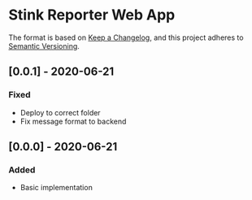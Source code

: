 # Stink Reporter Web App

The format is based on [Keep a Changelog](https://keepachangelog.com/en/1.0.0/),
and this project adheres to [Semantic Versioning](https://semver.org/spec/v2.0.0.html).

## [0.0.1] - 2020-06-21
### Fixed
- Deploy to correct folder
- Fix message format to backend

## [0.0.0] - 2020-06-21
### Added
- Basic implementation
